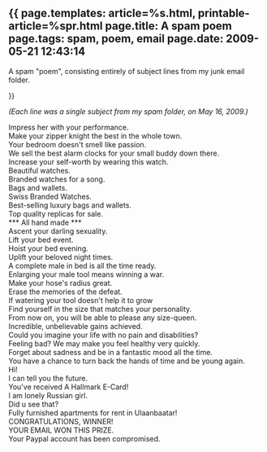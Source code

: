 {{
page.templates: article=%s.html, printable-article=%spr.html
page.title: A spam poem
page.tags: spam, poem, email
page.date: 2009-05-21 12:43:14
---
A spam "poem", consisting entirely of subject lines from my junk
email folder.





}}

*(Each line was a single subject from my spam folder, on May 16, 2009.)*

Impress her with your performance.  
Make your zipper knight the best in the whole town.  
Your bedroom doesn't smell like passion.  
We sell the best alarm clocks for your small buddy down there.  
Increase your self-worth by wearing this watch.  
Beautiful watches.  
Branded watches for a song.  
Bags and wallets.  
Swiss Branded Watches.  
Best-selling luxury bags and wallets.  
Top quality replicas for sale.  
\*\*\* All hand made \*\*\*  
Ascent your darling sexuality.  
Lift your bed event.  
Hoist your bed evening.  
Uplift your beloved night times.  
A complete male in bed is all the time ready.  
Enlarging your male tool means winning a war.  
Make your hose's radius great.  
Erase the memories of the defeat.  
If watering your tool doesn't help it to grow  
Find yourself in the size that matches your personality.  
From now on, you will be able to please any size-queen.  
Incredible, unbelievable gains achieved.  
Could you imagine your life with no pain and disabilities?  
Feeling bad? We may make you feel healthy very quickly.  
Forget about sadness and be in a fantastic mood all the time.  
You have a chance to turn back the hands of time and be young
again.  
Hi!  
I can tell you the future.  
You've received A Hallmark E-Card!  
I am lonely Russian girl.  
Did u see that?  
Fully furnished apartments for rent in Ulaanbaatar!  
CONGRATULATIONS, WINNER!  
YOUR EMAIL WON THIS PRIZE.  
Your Paypal account has been compromised.




